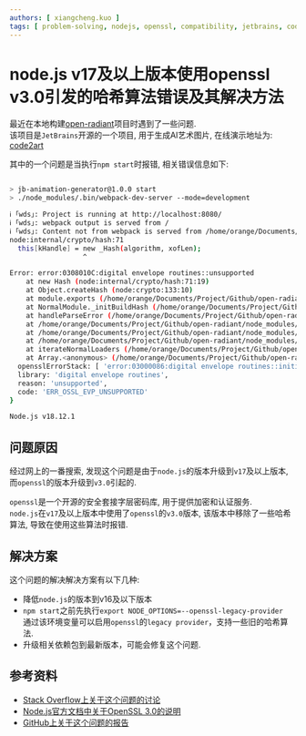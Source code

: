 ```yaml
---
authors: [ xiangcheng.kuo ]
tags: [ problem-solving, nodejs, openssl, compatibility, jetbrains, code2art, open-radiant ]
---
```


# node.js v17及以上版本使用openssl v3.0引发的哈希算法错误及其解决方法

最近在本地构建[open-radiant](https://github.com/JetBrains/open-radiant)项目时遇到了一些问题.<br/>
该项目是`JetBrains`开源的一个项目, 用于生成AI艺术图片, 在线演示地址为: [code2art](https://code2art.jetbrains.com/)<br/>

其中的一个问题是当执行`npm start`时报错, 相关错误信息如下:

```bash

> jb-animation-generator@1.0.0 start
> ./node_modules/.bin/webpack-dev-server --mode=development

ℹ ｢wds｣: Project is running at http://localhost:8080/
ℹ ｢wds｣: webpack output is served from /
ℹ ｢wds｣: Content not from webpack is served from /home/orange/Documents/Project/Github/open-radiant
node:internal/crypto/hash:71
  this[kHandle] = new _Hash(algorithm, xofLen);
                  ^

Error: error:0308010C:digital envelope routines::unsupported
    at new Hash (node:internal/crypto/hash:71:19)
    at Object.createHash (node:crypto:133:10)
    at module.exports (/home/orange/Documents/Project/Github/open-radiant/node_modules/webpack/lib/util/createHash.js:135:53)
    at NormalModule._initBuildHash (/home/orange/Documents/Project/Github/open-radiant/node_modules/webpack/lib/NormalModule.js:417:16)
    at handleParseError (/home/orange/Documents/Project/Github/open-radiant/node_modules/webpack/lib/NormalModule.js:471:10)
    at /home/orange/Documents/Project/Github/open-radiant/node_modules/webpack/lib/NormalModule.js:503:5
    at /home/orange/Documents/Project/Github/open-radiant/node_modules/webpack/lib/NormalModule.js:358:12
    at /home/orange/Documents/Project/Github/open-radiant/node_modules/loader-runner/lib/LoaderRunner.js:373:3
    at iterateNormalLoaders (/home/orange/Documents/Project/Github/open-radiant/node_modules/loader-runner/lib/LoaderRunner.js:214:10)
    at Array.<anonymous> (/home/orange/Documents/Project/Github/open-radiant/node_modules/loader-runner/lib/LoaderRunner.js:205:4) {
  opensslErrorStack: [ 'error:03000086:digital envelope routines::initialization error' ],
  library: 'digital envelope routines',
  reason: 'unsupported',
  code: 'ERR_OSSL_EVP_UNSUPPORTED'
}

Node.js v18.12.1
```

## 问题原因

经过网上的一番搜索, 发现这个问题是由于`node.js`的版本升级到`v17`及以上版本, 而`openssl`的版本升级到`v3.0`引起的.<br/>

`openssl`是一个开源的安全套接字层密码库, 用于提供加密和认证服务.<br/>
`node.js`在`v17`及以上版本中使用了`openssl`的`v3.0`版本, 该版本中移除了一些哈希算法, 导致在使用这些算法时报错.<br/>

## 解决方案

这个问题的解决解决方案有以下几种:

- 降低`node.js`的版本到v16及以下版本
- `npm start`之前先执行`export NODE_OPTIONS=--openssl-legacy-provider`
  <br/>通过该环境变量可以启用`openssl`的`legacy provider`，支持一些旧的哈希算法.<br/>
- 升级相关依赖包到最新版本，可能会修复这个问题.<br/>

## 参考资料

- [Stack Overflow上关于这个问题的讨论](https://stackoverflow.com/questions/69692842/error-message-error0308010cdigital-envelope-routinesunsupported)
- [Node.js官方文档中关于OpenSSL 3.0的说明](https://nodejs.org/api/crypto.html#crypto_openssl_3_0)
- [GitHub上关于这个问题的报告](https://github.com/nodejs/help/issues/4021)